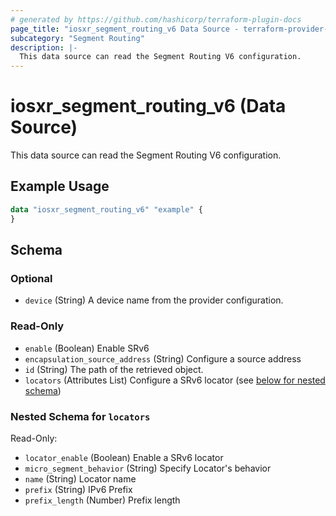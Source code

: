 ```yaml
---
# generated by https://github.com/hashicorp/terraform-plugin-docs
page_title: "iosxr_segment_routing_v6 Data Source - terraform-provider-iosxr"
subcategory: "Segment Routing"
description: |-
  This data source can read the Segment Routing V6 configuration.
---
```


# iosxr_segment_routing_v6 (Data Source)

This data source can read the Segment Routing V6 configuration.

## Example Usage

```terraform
data "iosxr_segment_routing_v6" "example" {
}
```

<!-- schema generated by tfplugindocs -->
## Schema

### Optional

- `device` (String) A device name from the provider configuration.

### Read-Only

- `enable` (Boolean) Enable SRv6
- `encapsulation_source_address` (String) Configure a source address
- `id` (String) The path of the retrieved object.
- `locators` (Attributes List) Configure a SRv6 locator (see [below for nested schema](#nestedatt--locators))

<a id="nestedatt--locators"></a>
### Nested Schema for `locators`

Read-Only:

- `locator_enable` (Boolean) Enable a SRv6 locator
- `micro_segment_behavior` (String) Specify Locator's behavior
- `name` (String) Locator name
- `prefix` (String) IPv6 Prefix
- `prefix_length` (Number) Prefix length
